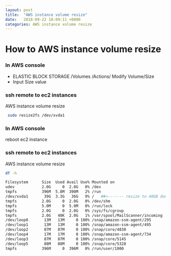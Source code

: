 ```yaml
---
layout: post
title:  "AWS instance volume resize"
date:   2018-09-22 18:09:11 +0800
categories: AWS instance volume resize
---
```


# How to AWS instance volume resize

### In AWS console
- ELASTIC BLOCK STORAGE /Volumes /Actions/ Modify Volume/Size
- Input Size value

### ssh  remote to ec2 instances 
AWS instance volume resize

```bash
 sudo resize2fs /dev/xvda1
```

### In AWS console
reboot ec2 instance 

### ssh  remote to ec2 instances 
AWS instance volume resize

```bash
df -h
```
```bash
Filesystem      Size  Used Avail Use% Mounted on
udev            2.0G     0  2.0G   0% /dev
tmpfs           396M  5.8M  390M   2% /run
/dev/xvda1       39G  3.3G   36G   9% /   ##<------- resize to 40GB done!
tmpfs           2.0G     0  2.0G   0% /dev/shm
tmpfs           5.0M     0  5.0M   0% /run/lock
tmpfs           2.0G     0  2.0G   0% /sys/fs/cgroup
tmpfs           2.0G   40K  2.0G   1% /var/spool/MailScanner/incoming
/dev/loop0       13M   13M     0 100% /snap/amazon-ssm-agent/295
/dev/loop1       13M   13M     0 100% /snap/amazon-ssm-agent/495
/dev/loop2       87M   87M     0 100% /snap/core/4830
/dev/loop4       17M   17M     0 100% /snap/amazon-ssm-agent/734
/dev/loop3       87M   87M     0 100% /snap/core/5145
/dev/loop5       88M   88M     0 100% /snap/core/5328
tmpfs           396M     0  396M   0% /run/user/1000
```